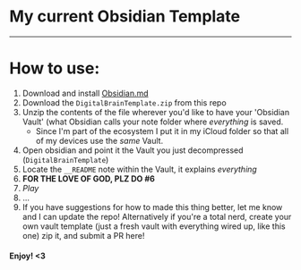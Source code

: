 # My current Obsidian Template
---

# How to use:
1. Download and install [Obsidian.md](https://obsidian.md/)
2. Download the `DigitalBrainTemplate.zip` from this repo
3. Unzip the contents of the file wherever you'd like to have your 'Obsidian Vault' (what Obsidian calls your note folder where *everything* is saved.
    - Since I'm part of the ecosystem I put it in my iCloud folder so that all of my devices use the *same* Vault.
5. Open obsidian and point it the Vault you just decompressed (`DigitalBrainTemplate`)
6. Locate the `__README` note within the Vault, it explains *everything*
7. **FOR THE LOVE OF GOD, PLZ DO #6**
8. *Play*
9. ...
10. If you have suggestions for how to made this thing better, let me know and I can update the repo!  Alternatively if you're a total nerd, create your own vault template (just a fresh vault with everything wired up, like this one) zip it, and submit a PR here!



#### Enjoy! <3
